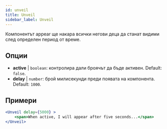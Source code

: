 ```yaml
---
id: unveil 
title: Unveil
sidebar_label: Unveil
---
```


Компонентът appear ще накара всички негови деца да станат видими след определен период от време.

## Опции

* __active__ | `boolean`: контролира дали броячът да бъде активен. Default: `false`.
* __delay__ | `number`: брой милисекунди преди появата на компонента. Default: `1000`.


## Примери

```jsx live
<Unveil delay={5000} >
    <span>When active, I will appear after five seconds...</span>
</Unveil>
```



